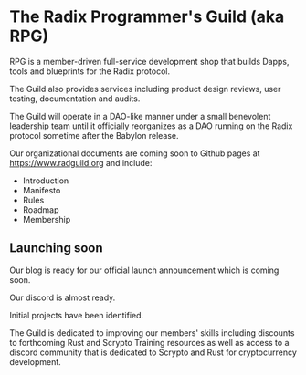 # The Radix Programmer's Guild (aka RPG)

RPG is a member-driven full-service development shop that builds Dapps, tools and blueprints for the Radix protocol.

The Guild also provides services including product design reviews, user testing, documentation and audits.

The Guild will operate in a DAO-like manner under a small benevolent leadership team until it officially reorganizes as a DAO running on the Radix protocol sometime after the Babylon release.

Our organizational documents are coming soon to Github pages at https://www.radguild.org and include:
  - Introduction
  - Manifesto
  - Rules
  - Roadmap
  - Membership

## Launching soon

Our blog is ready for our official launch announcement which is coming soon.

Our discord is almost ready.

Initial projects have been identified. 

The Guild is dedicated to improving our members' skills including discounts to forthcoming Rust and Scrypto Training resources as well as access to a discord community that is dedicated to Scrypto and Rust for cryptocurrency development.
